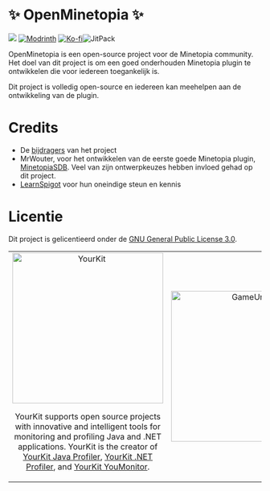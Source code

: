 # ✨ OpenMinetopia ✨
[![](https://dcbadge.limes.pink/api/server/Tz6MebCjrw)](https://discord.gg/Tz6MebCjrw) [![Modrinth](https://img.shields.io/badge/Modrinth-1D1F23?style=for-the-badge&logo=Modrinth&link=https://modrinth.com/plugin/openminetopia)](https://modrinth.com/plugin/openminetopia) [![Ko-fi](https://img.shields.io/badge/Ko--fi-F16061?style=for-the-badge&logo=ko-fi&logoColor=white&link=https://ko-fi.com/openminetopia)](https://ko-fi.com/aaronduran)![JitPack](https://img.shields.io/jitpack/version/nl.openminetopia/openminetopia)



OpenMinetopia is een open-source project voor de Minetopia community. 
Het doel van dit project is om een goed onderhouden Minetopia plugin te ontwikkelen die voor iedereen toegankelijk is. 

Dit project is volledig open-source en iedereen kan meehelpen aan de ontwikkeling van de plugin.

# Credits
* De [bijdragers](https://github.com/DuranDevelopment/openminetopia/graphs/contributors) van het project
* MrWouter, voor het ontwikkelen van de eerste goede Minetopia plugin, [MinetopiaSDB](https://minetopiasdb.nl/). Veel van zijn ontwerpkeuzes hebben invloed gehad op dit project.
* [LearnSpigot](https://learnspigot.com) voor hun oneindige steun en kennis

# Licentie
Dit project is gelicentieerd onder de [GNU General Public License 3.0](LICENSE).

<table align="center">
  <tr>
    <td align="center" width="50%">
      <a href="https://www.yourkit.com/">
        <img src="https://www.yourkit.com/images/yklogo.png" alt="YourKit" width="300">
      </a>
      <p>
        YourKit supports open source projects with innovative and intelligent tools for monitoring and profiling Java and .NET applications.  
        YourKit is the creator of
        <a href="https://www.yourkit.com/java/profiler/">YourKit Java Profiler</a>,
        <a href="https://www.yourkit.com/dotnet-profiler/">YourKit .NET Profiler</a>, and
        <a href="https://www.yourkit.com/youmonitor/">YourKit YouMonitor</a>.
      </p>
    </td>
    <td align="center" width="50%">
      <a href="https://gameunit.pro">
        <img src="https://github.com/user-attachments/assets/60ba675c-78a7-42b4-a3cb-276ced5f4987" alt="GameUnit" width="300">
      </a>
    </td>
  </tr>
</table>
